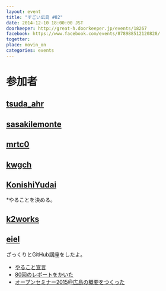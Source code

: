 ```yaml
---
layout: event
title: "すごい広島 #82"
date: 2014-12-10 18:00:00 JST
doorkeeper: http://great-h.doorkeeper.jp/events/18267
facebook: https://www.facebook.com/events/878988512120828/
togetter:
place: movin_on
categories: events
---
```


# 参加者


## [tsuda_ahr](http://twitter.com/tsuda_ahr)


## [sasakilemonte](https://github.com/sasakilemonte)


## [mrtc0](http://twitter.com/mrtc0)


## [kwgch](https://github.com/kwgch)


## [KonishiYudai](http://twitter.com/KonishiYudai)

*やることを決める。


## [k2works](https://github.com/k2works)


## [eiel](http://eiel.info/)

ざっくりとGitHub講座をしたよ。

* [やること宣言](http://osh-web.github.io/2015/)
* [80回のレポートをかいた](https://www.facebook.com/great.hiroshima/posts/490134084462575)
* [オープンセミナー2015@広島の概要をつくった](http://osh-web.github.io/2015/)
